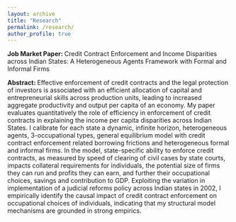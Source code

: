 ```yaml
---
layout: archive
title: "Research"
permalink: /research/
author_profile: true
---
```


<b> Job Market Paper: </b> Credit Contract Enforcement and Income Disparities across Indian States: A Heterogeneous Agents Framework with Formal and Informal Firms

<b> Abstract: </b>  Effective enforcement of credit contracts and the legal protection of investors is associated with an efficient allocation of capital and entrepreneurial skills across production units, leading to increased aggregate productivity and output per capita of an economy. My paper evaluates quantitatively the role of efficiency in enforcement of credit contracts in explaining the income per capita disparities across Indian States.  I calibrate for each state a dynamic, infinite horizon, heterogeneous agents, 3-occupational types, general equilibrium model with credit contract enforcement related borrowing frictions and heterogeneous formal and informal firms. In the model, state-specific ability to enforce credit contracts, as measured by speed of clearing of civil cases by state courts, impacts collateral requirements for individuals, the potential size of firms they can run and profits they can earn, and further their occupational choices, savings and contribution to GDP. Exploiting the variation in implementation of a judicial reforms policy across Indian states in 2002, I empirically identify the causal impact of credit contract enforcement on occupational choices of individuals, indicating that my structural model mechanisms are grounded in strong empirics.

